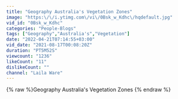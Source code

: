 ```yaml
---
title: "Geography Australia's Vegetation Zones"
image: "https:\/\/i.ytimg.com\/vi\/0Bsk_w_Kdhc\/hqdefault.jpg"
vid_id: "0Bsk_w_Kdhc"
categories: "People-Blogs"
tags: ["Geography","Australia's","Vegetation"]
date: "2022-04-21T07:14:55+03:00"
vid_date: "2021-08-17T00:08:20Z"
duration: "PT5M52S"
viewcount: "1236"
likeCount: "11"
dislikeCount: ""
channel: "Laila Ware"
---
```

{% raw %}Geography Australia's Vegetation Zones {% endraw %}
